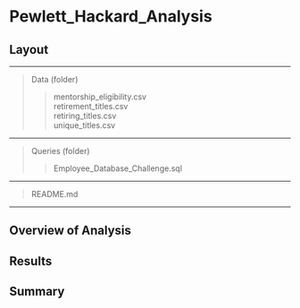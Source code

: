 # Pewlett_Hackard_Analysis
## Layout   
---   
> Data (folder)  
> > mentorship_eligibility.csv  
> > retirement_titles.csv   
> > retiring_titles.csv   
> > unique_titles.csv
---   
> Queries (folder)  
> > Employee_Database_Challenge.sql  
---  
  
>README.md   
---   

## Overview of Analysis   

## Results   

## Summary
